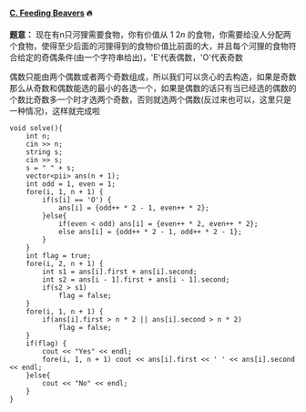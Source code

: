 #### [C. Feeding Beavers](https://codeforces.com/gym/105822/problem/C)  🔥

**题意：** 现在有n只河狸需要食物，你有价值从 $1 ~ 2n$ 的食物，你需要给没人分配两个食物，使得至少后面的河狸得到的食物价值比前面的大，并且每个河狸的食物符合给定的奇偶条件(由一个字符串给出)，'E'代表偶数，'O'代表奇数

偶数只能由两个偶数或者两个奇数组成，所以我们可以贪心的去构造，如果是奇数那么从奇数和偶数能选的最小的各选一个，如果是偶数的话只有当已经选的偶数的个数比奇数多一个时才选两个奇数，否则就选两个偶数(反过来也可以，这里只是一种情况)，这样就完成啦

```cpp[]
void solve(){
    int n;
    cin >> n;
    string s;
    cin >> s;
    s = " " + s;
    vector<pii> ans(n + 1);
    int odd = 1, even = 1;
    fore(i, 1, n + 1) {
        if(s[i] == 'O') {
            ans[i] = {odd++ * 2 - 1, even++ * 2};
        }else{
            if(even < odd) ans[i] = {even++ * 2, even++ * 2};
            else ans[i] = {odd++ * 2 - 1, odd++ * 2 - 1};
        }
    }
    int flag = true;
    fore(i, 2, n + 1) {
        int s1 = ans[i].first + ans[i].second;
        int s2 = ans[i - 1].first + ans[i - 1].second;
        if(s2 > s1)
            flag = false;
    }
    fore(i, 1, n + 1) {
        if(ans[i].first > n * 2 || ans[i].second > n * 2)
            flag = false;
    }
    if(flag) {
        cout << "Yes" << endl;
        fore(i, 1, n + 1) cout << ans[i].first << ' ' << ans[i].second << endl;
    }else{
        cout << "No" << endl;
    }
}
```

